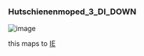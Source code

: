 ### Hutschienenmoped\_3\_DI\_DOWN

![image](https://user-images.githubusercontent.com/69573151/210793367-38dd353f-70fc-44ee-bbfa-e7da4d138c40.png)

this maps to [IE](../IE)
